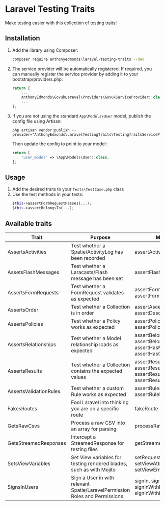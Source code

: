 # Laravel Testing Traits

Make testing easier with this collection of testing traits!

## Installation

1. Add the library using Composer:
    ```bash
   composer require anthonyedmonds\laravel-testing-traits --dev
   ```
2. The service provider will be automatically registered. If required, you can manually register the service provider by adding it to your bootstrap/providers.php:
   ```php
   return [
       ...
       AnthonyEdmonds\GovukLaravel\Providers\GovukServiceProvider::class,
       ...
   ];
   ```
3. If you are not using the standard `App\Models\User` model, publish the config file using Artisan:
   ```
   php artisan vendor:publish --provider="AnthonyEdmonds\LaravelTestingTraits\TestingTraitsServiceProvider"
   ```
   Then update the config to point to your model:
   ```php
   return [
       'user_model' => \App\Models\User::class,
   ];
   ```

## Usage

1. Add the desired traits to your `Tests\TestCase.php` class
2. Use the test methods in your tests:
   ```php
   $this->assertFormRequestPasses(...);
   $this->assertBelongsTo(...);
   ```

## Available traits

| Trait                  | Purpose                                                                     | Methods                                                                                |
|------------------------|-----------------------------------------------------------------------------|----------------------------------------------------------------------------------------|
| AssertsActivities      | Test whether a Spatie/ActivityLog has been recorded                         | assertActivity                                                                         |
| AssetsFlashMessages    | Test whether a Laracasts/Flash message has been set                         | assertFlashed                                                                          |
| AssertsFormRequests    | Test whether a FormRequest validates as expected                            | assertFormRequestPasses, assertFormRequestFails                                        |
| AssertsOrder           | Test whether a Collection is in order                                       | assertAscending, assertDescending                                                      |
| AssertsPolicies        | Test whether a Policy works as expected                                     | assertPolicyAllows, assertPolicyDenies                                                 |
| AssertsRelationships   | Test whether a Model relationship loads as expected                         | assertBelongsTo, assertBelongsToMany, assertHasMany, assertHasOne                      |
| AssertsResults         | Test whether a Collection contains the expected values                      | assertResultsMatch, assertResultsContain, assertResultsDontContain, assertResultsCount |
| AssertsValidationRules | Test whether a custom Rule works as expected                                | assertRulesPasses, assertRuleFails                                                     |
| FakesRoutes            | Fool Laravel into thinking you are on a specific route                      | fakeRoute                                                                              |
| GetsRawCsvs            | Process a raw CSV into an array for parsing                                 | processRawCsv                                                                          |
| GetsStreamedResponses  | Intercept a StreamedResponse for testing files                              | getStreamedResponse                                                                    |
| SetsViewVariables      | Set View variables for testing rendered blades, such as with Mojito         | setRequestOld, setViewAttributes, setViewErrors, setViewSlot                           |
| SignsInUsers           | Sign a User in with relevant Spatie/LaravelPermission Roles and Permissions | signIn, signInAs, signInWithRole, signInWithPermission                                 |
